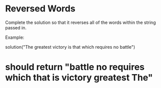 # Reversed Words

Complete the solution so that it reverses all of the words within the string passed in.

Example:

solution("The greatest victory is that which requires no battle")
# should return "battle no requires which that is victory greatest The"
